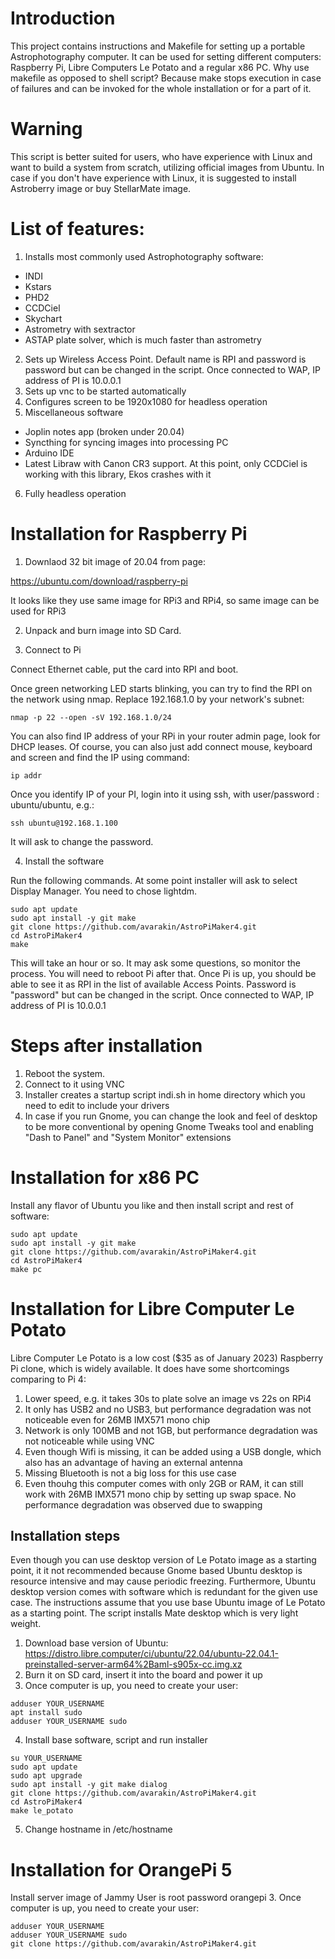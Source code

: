 # Introduction

This project contains instructions and Makefile for setting up a portable Astrophotography computer.
It can be used for setting different computers:  Raspberry Pi, Libre Computers Le Potato and a regular x86 PC.
Why use makefile as opposed to shell script? Because make stops execution in case of failures and can be invoked for the whole installation or for a part of it.

# Warning
This script is better suited for users, who have experience with Linux and want to build a system from scratch, utilizing official images from Ubuntu. 
In case if you don't have experience with Linux, it is suggested to install Astroberry image or buy StellarMate image.

# List of features:
1. Installs most commonly used Astrophotography software:
* INDI
* Kstars
* PHD2
* CCDCiel
* Skychart
* Astrometry with sextractor
* ASTAP plate solver, which is much faster than astrometry
2. Sets up Wireless Access Point. Default name is RPI and password is password but can be changed in the script. Once connected to WAP,  IP address of PI is 10.0.0.1
3. Sets up vnc to be started automatically
4. Configures screen to be 1920x1080 for headless operation
5. Miscellaneous software
* Joplin notes app (broken under 20.04)
* Syncthing for syncing images into processing PC
* Arduino IDE 
* Latest Libraw with Canon CR3 support. At this point, only CCDCiel is working with this library, Ekos crashes with it
6. Fully headless operation

# Installation for Raspberry Pi

1. Downlaod 32 bit image of 20.04 from page:

https://ubuntu.com/download/raspberry-pi

It looks like they use same image for RPi3 and RPi4, so same image can be used for RPi3

2. Unpack and burn image into SD Card.

3. Connect to Pi

Connect Ethernet cable, put the card into RPI and boot.

Once green networking LED starts blinking, you can try to find the RPI on the network using nmap.
Replace 192.168.1.0 by your network's subnet:

```
nmap -p 22 --open -sV 192.168.1.0/24
```

You can also find IP address of your RPi in your router admin page, look for DHCP leases.
Of course, you can also just add connect mouse, keyboard and screen and find the IP using command:
```
ip addr
```


Once you identify IP of your PI,  login into it using ssh, with user/password : ubuntu/ubuntu, e.g.:

```
ssh ubuntu@192.168.1.100
```

It will ask to change the password.

4. Install the software

Run the following commands.
At some point installer will ask to select Display Manager. You need to chose lightdm.

```
sudo apt update
sudo apt install -y git make
git clone https://github.com/avarakin/AstroPiMaker4.git
cd AstroPiMaker4
make
```
This will take an hour or so. It may ask some questions, so monitor the process.
You will need to reboot Pi after that.
Once Pi is up, you should be able to see it as RPI in the list of available Access Points. Password is "password" but can be changed in the script. Once connected to WAP,  IP address of PI is 10.0.0.1

# Steps after installation
1. Reboot the system.
2. Connect to it using VNC
3. Installer creates a startup script indi.sh in home directory which you need to edit to include your drivers
4. In case if you run Gnome, you can change the look and feel of desktop to be more conventional by opening Gnome Tweaks tool and enabling "Dash to Panel" and "System Monitor" extensions

# Installation for x86 PC
Install any flavor of Ubuntu you like and then install script and rest of software:
```
sudo apt update
sudo apt install -y git make
git clone https://github.com/avarakin/AstroPiMaker4.git
cd AstroPiMaker4
make pc
```
# Installation for Libre Computer Le Potato
Libre Computer Le Potato is a low cost ($35 as of January 2023) Raspberry Pi clone, which is widely available. It does have some shortcomings comparing to Pi 4: 
1. Lower speed, e.g. it takes 30s to plate solve an image vs 22s on RPi4
2. It only has USB2 and no USB3, but performance degradation was not noticeable even for 26MB IMX571 mono chip
3. Network is only 100MB and not 1GB, but performance degradation was not noticeable while using VNC
4. Even though Wifi is missing, it can be added using a USB dongle, which also has an advantage of having an external antenna
5. Missing Bluetooth is not a big loss for this use case
6. Even thouhg this computer comes with only 2GB or RAM, it can still work with 26MB IMX571 mono chip by setting up swap space. No performance degradation was observed due to swapping


## Installation steps
Even though you can use desktop version of Le Potato image as a starting point, it it not recommended because Gnome based Ubuntu desktop is resource intensive and may cause periodic freezing. Furthermore, Ubuntu desktop version comes with software which is redundant for the given use case. The instructions assume that you use base Ubuntu image of Le Potato as a starting point.
The script installs Mate desktop which is very light weight.

1. Download base version of Ubuntu:
https://distro.libre.computer/ci/ubuntu/22.04/ubuntu-22.04.1-preinstalled-server-arm64%2Baml-s905x-cc.img.xz
2. Burn it on SD card, insert it into the board and power it up
3. Once computer is up, you need to create your user:
```
adduser YOUR_USERNAME
apt install sudo
adduser YOUR_USERNAME sudo

```
4. Install base software, script and run installer
```
su YOUR_USERNAME
sudo apt update
sudo apt upgrade
sudo apt install -y git make dialog
git clone https://github.com/avarakin/AstroPiMaker4.git
cd AstroPiMaker4
make le_potato
```
5. Change hostname in /etc/hostname


# Installation for OrangePi 5
Install server image of Jammy
User is root password orangepi
3. Once computer is up, you need to create your user:
```
adduser YOUR_USERNAME
adduser YOUR_USERNAME sudo
git clone https://github.com/avarakin/AstroPiMaker4.git
```

